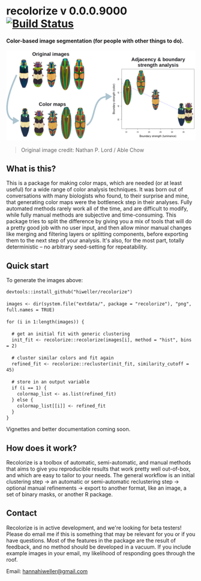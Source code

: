 # recolorize v 0.0.0.9000 [![Build Status](https://travis-ci.org/hiweller/recolorize.svg?branch=master)](https://travis-ci.org/hiweller/recolorize)
#### Color-based image segmentation (for people with other things to do).

![recolorize_demo](https://github.com/hiweller/graphics/blob/master/recolorize_demo.png)

> Original image credit: Nathan P. Lord / Able Chow

## What is this?

This is a package for making color maps, which are needed (or at least useful) for a wide range of color analysis techniques. It was born out of conversations with many biologists who found, to their surprise and mine, that generating color maps were the bottleneck step in their analyses. Fully automated methods rarely work all of the time, and are difficult to modify, while fully manual methods are subjective and time-consuming. This package tries to split the difference by giving you a mix of tools that will do a pretty good job with no user input, and then allow minor manual changes like merging and filtering layers or splitting components, before exporting them to the next step of your analysis. It's also, for the most part, totally deterministic – no arbitrary seed-setting for repeatability.

## Quick start

To generate the images above:
```{r}
devtools::install_github("hiweller/recolorize")

images <- dir(system.file("extdata/", package = "recolorize"), "png", full.names = TRUE)

for (i in 1:length(images)) {

  # get an initial fit with generic clustering
  init_fit <- recolorize::recolorize(images[i], method = "hist", bins = 2)
  
  # cluster similar colors and fit again
  refined_fit <- recolorize::recluster(init_fit, similarity_cutoff = 45)
  
  # store in an output variable
  if (i == 1) {
    colormap_list <- as.list(refined_fit)
  } else {
    colormap_list[[i]] <- refined_fit
  }
}
```
Vignettes and better documentation coming soon.

## How does it work?

Recolorize is a toolbox of automatic, semi-automatic, and manual methods that aims to give you reproducible results that work pretty well out-of-box, and which are easy to tailor to your needs. The general workflow is an initial clustering step -> an automatic or semi-automatic reclustering step -> optional manual refinements -> export to another format, like an image, a set of binary masks, or another R package.

## Contact

Recolorize is in active development, and we're looking for beta testers! Please do email me if this is something that may be relevant for you or if you have questions. Most of the features in the package are the result of feedback, and no method should be developed in a vacuum. If you include example images in your email, my likelihood of responding goes through the roof.

Email: [hannahiweller@gmail.com](hannahiweller@gmail.com)
